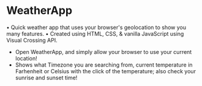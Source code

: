 # WeatherApp

• Quick weather app that uses your browser's geolocation to show you many features. 
• Created using HTML, CSS, & vanilla JavaScript using Visual Crossing API. 

- Open WeatherApp, and simply allow your browser to use your current location!
- Shows what Timezone you are searching from, current temperature in Farhenheit or Celsius with the click of the temperature; also check your sunrise and sunset time! 